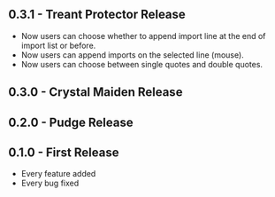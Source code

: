 
## 0.3.1 - Treant Protector Release
* Now users can choose whether to append import line at the end of import list or before.
* Now users can append imports on the selected line (mouse).
* Now users can choose between single quotes and double quotes.

## 0.3.0 - Crystal Maiden Release

## 0.2.0 - Pudge Release

## 0.1.0 - First Release
* Every feature added
* Every bug fixed
